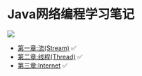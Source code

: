 # Java网络编程学习笔记



![](https://img13.360buyimg.com/n1/jfs/t16909/264/1569023004/50171/43f5df35/5acc807fNa275bed9.jpg)  

-  [第一章:流(Stream)](https://github.com/chenyongda2018/NetWorkPrograming/tree/master/1_Stream)   ✅  
-  [第二章:线程(Thread)](https://github.com/chenyongda2018/NetWorkPrograming/tree/master/2_Thread)   ✅  
-  [第三章:Internet](https://github.com/chenyongda2018/NetWorkPrograming/tree/master/3_Internet%E5%9C%B0%E5%9D%80) ✅    
  

